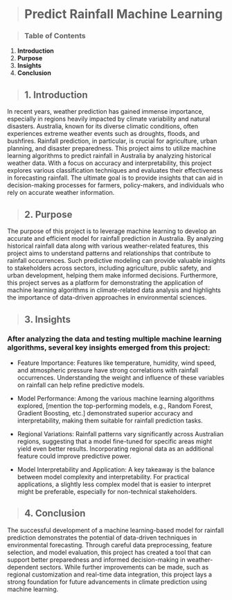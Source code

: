 > # Predict Rainfall Machine Learning

> ### **Table of Contents**

1. **Introduction**
2. **Purpose**
3. **Insights**
4. **Conclusion**



> ## 1. **Introduction**

  In recent years, weather prediction has gained immense importance, especially in regions heavily impacted by climate variability and natural disasters. Australia, known for its diverse climatic conditions, often experiences extreme weather events such as droughts, floods, and bushfires. Rainfall prediction, in particular, is crucial for agriculture, urban planning, and disaster preparedness. This project aims to utilize machine learning algorithms to predict rainfall in Australia by analyzing historical weather data. With a focus on accuracy and interpretability, this project explores various classification techniques and evaluates their effectiveness in forecasting rainfall. The ultimate goal is to provide insights that can aid in decision-making processes for farmers, policy-makers, and individuals who rely on accurate weather information.

> ## 2. **Purpose**

The purpose of this project is to leverage machine learning to develop an accurate and efficient model for rainfall prediction in Australia. By analyzing historical rainfall data along with various weather-related features, this project aims to understand patterns and relationships that contribute to rainfall occurrences. Such predictive modeling can provide valuable insights to stakeholders across sectors, including agriculture, public safety, and urban development, helping them make informed decisions. Furthermore, this project serves as a platform for demonstrating the application of machine learning algorithms in climate-related data analysis and highlights the importance of data-driven approaches in environmental sciences.

> ## 3. **Insights**

### After analyzing the data and testing multiple machine learning algorithms, several key insights emerged from this project:

 * Feature Importance: Features like temperature, humidity, wind speed, and atmospheric pressure have strong correlations with rainfall occurrences. Understanding the weight and influence of these variables on rainfall can help refine predictive models.

 * Model Performance: Among the various machine learning algorithms explored, [mention the top-performing models, e.g., Random Forest, Gradient Boosting, etc.] demonstrated superior accuracy and interpretability, making them suitable for rainfall prediction tasks.

 * Regional Variations: Rainfall patterns vary significantly across Australian regions, suggesting that a model fine-tuned for specific areas might yield even better results. Incorporating regional data as an additional feature could improve predictive power.

 * Model Interpretability and Application: A key takeaway is the balance between model complexity and interpretability. For practical applications, a slightly less complex model that is easier to interpret might be preferable, especially for non-technical stakeholders.

> ## 4. **Conclusion**

The successful development of a machine learning-based model for rainfall prediction demonstrates the potential of data-driven techniques in environmental forecasting. Through careful data preprocessing, feature selection, and model evaluation, this project has created a tool that can support better preparedness and informed decision-making in weather-dependent sectors. While further improvements can be made, such as regional customization and real-time data integration, this project lays a strong foundation for future advancements in climate prediction using machine learning.







